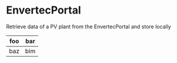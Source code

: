 # EnvertecPortal
Retrieve data of a PV plant from the EnvertecPortal and store locally

| foo | bar |
| --- | --- |
| baz | bim |